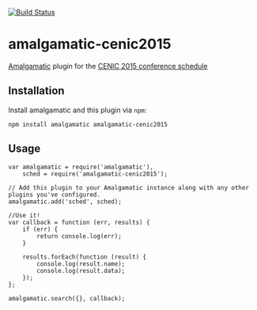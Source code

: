 [![Build Status](https://travis-ci.org/ucsf-ckm/amalgamatic-cenic2015.svg?branch=master)](https://travis-ci.org/ucsf-ckm/amalgamatic-cenic2015)

amalgamatic-cenic2015
======================

[Amalgamatic](https://github.com/ucsf-ckm/amalgamatic) plugin for the [CENIC 2015 conference schedule](http://cenic2015.cenic.org/cenic-2015-conference-program-2/)

## Installation

Install amalgamatic and this plugin via `npm`:

`npm install amalgamatic amalgamatic-cenic2015`

## Usage

````
var amalgamatic = require('amalgamatic'),
    sched = require('amalgamatic-cenic2015');

// Add this plugin to your Amalgamatic instance along with any other plugins you've configured.
amalgamatic.add('sched', sched);

//Use it!
var callback = function (err, results) {
    if (err) {
        return console.log(err);
    }

    results.forEach(function (result) {
        console.log(result.name);
        console.log(result.data);
    });
};

amalgamatic.search({}, callback);
````
